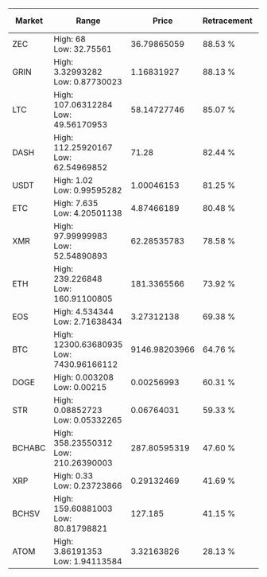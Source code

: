 | Market | Range | Price| Retracement | Doubles to 50% |
| --- | --- | --- | --- | --- |
| ZEC | High: 68<br />Low: 32.75561 | 36.79865059 | 88.53 % | 1.37 |
| GRIN | High: 3.32993282<br />Low: 0.87730023 | 1.16831927 | 88.13 % | 1.80 |
| LTC | High: 107.06312284<br />Low: 49.56170953 | 58.14727746 | 85.07 % | 1.35 |
| DASH | High: 112.25920167<br />Low: 62.54969852 | 71.28 | 82.44 % | 1.23 |
| USDT | High: 1.02<br />Low: 0.99595282 | 1.00046153 | 81.25 % | 1.01 |
| ETC | High: 7.635<br />Low: 4.20501138 | 4.87466189 | 80.48 % | 1.21 |
| XMR | High: 97.99999983<br />Low: 52.54890893 | 62.28535783 | 78.58 % | 1.21 |
| ETH | High: 239.226848<br />Low: 160.91100805 | 181.3365566 | 73.92 % | 1.10 |
| EOS | High: 4.534344<br />Low: 2.71638434 | 3.27312138 | 69.38 % | 1.11 |
| BTC | High: 12300.63680935<br />Low: 7430.96166112 | 9146.98203966 | 64.76 % | 1.08 |
| DOGE | High: 0.003208<br />Low: 0.00215 | 0.00256993 | 60.31 % | 1.04 |
| STR | High: 0.08852723<br />Low: 0.05332265 | 0.06764031 | 59.33 % | 1.05 |
| BCHABC | High: 358.23550312<br />Low: 210.26390003 | 287.80595319 | 47.60 % | 0.00 |
| XRP | High: 0.33<br />Low: 0.23723866 | 0.29132469 | 41.69 % | 0.00 |
| BCHSV | High: 159.60881003<br />Low: 80.81798821 | 127.185 | 41.15 % | 0.00 |
| ATOM | High: 3.86191353<br />Low: 1.94113584 | 3.32163826 | 28.13 % | 0.00 |
